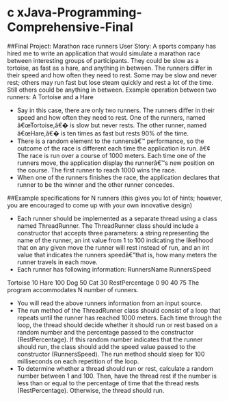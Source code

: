 c xJava-Programming-Comprehensive-Final
====================================
##Final Project: Marathon race runners
User Story: A sports company has hired me to write an application that would simulate a marathon race between interesting groups of participants. They could be slow as a tortoise, as fast as a hare, and anything in between. The runners differ in their speed and how often they need to rest. Some may be slow and never rest; others may run fast but lose steam quickly and rest a lot of the time. Still others could be anything in between.
Example operation between two runners: A Tortoise and a Hare
* Say in this case, there are only two runners. The runners differ in their speed and how often they need to rest. One of the runners, named â€œTortoise,â€� is slow but never rests. The other runner, named â€œHare,â€� is ten times as fast but rests 90% of the time.
* There is a random element to the runnersâ€™ performance, so the outcome of the race is different each time the application is run.
â€¢ The race is run over a course of 1000 meters. Each time one of the runners move, the application display the runnerâ€™s new position on the course. The first runner to reach 1000 wins the race.
* When one of the runners finishes the race, the application declares that runner to be the winner and the other runner concedes.

##Example specifications for N runners (this gives you lot of hints; however, you are encouraged to come up with your own innovative design)

* Each runner should be implemented as a separate thread using a class named ThreadRunner. The ThreadRunner class should include a constructor that accepts three parameters: a string representing the name of the runner, an int value from 1 to 100 indicating the likelihood that on any given move the runner will rest instead of run, and an int value that indicates the runners speedâ€”that is, how many meters the runner travels in each move.
* Each runner has following information: RunnersName RunnersSpeed

Tortoise 10 Hare 100 Dog 50 Cat 30
RestPercentage
0 90 40 75
The program accommodates N number of runners.

* You will read the above runners information from an input source.
* The run method of the ThreadRunner class should consist of a loop that repeats until the runner has reached 1000 meters. Each time through the loop, the thread should decide whether it should run or rest based on a random number and the percentage passed to the constructor (RestPercentage). If this random number indicates that the runner should run, the class should add the speed value passed to the constructor (RunnersSpeed). The run method should sleep for 100 milliseconds on each repetition of the loop.
* To determine whether a thread should run or rest, calculate a random number between 1 and 100. Then, have the thread rest if the number is less than or equal to the percentage of time that the thread rests (RestPercentage). Otherwise, the thread should run.
